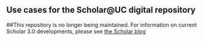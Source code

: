 ## Use cases for the Scholar@UC digital repository


##This repository is no longer being maintained. For information on current Scholar 3.0 developments, please see [the Scholar blog](http://libapps.libraries.uc.edu/scholarblog/blog/)